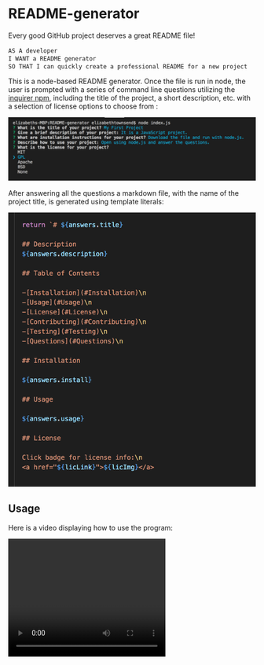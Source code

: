 # README-generator

Every good GitHub project deserves a great README file! 

```
AS A developer
I WANT a README generator
SO THAT I can quickly create a professional README for a new project
```

This is a node-based README generator. Once the file is run in node, the user is prompted with a series of command line questions utilizing the <a href="https://www.npmjs.com/package/inquirer?activeTab=readme">inquirer npm</a>, including the title of the project, a short description, etc. with a selection of license options to choose from :

![questions](images/license.png)

After answering all the questions a markdown file, with the name of the project title, is generated using template literals:

![literals](images/literals.png)


## Usage

Here is a video displaying how to use the program:

<video width="320" height="240" controls>
  <source src="images/READMEGeneratorWalkThrough.mp4" type="video/mp4">
</video>


